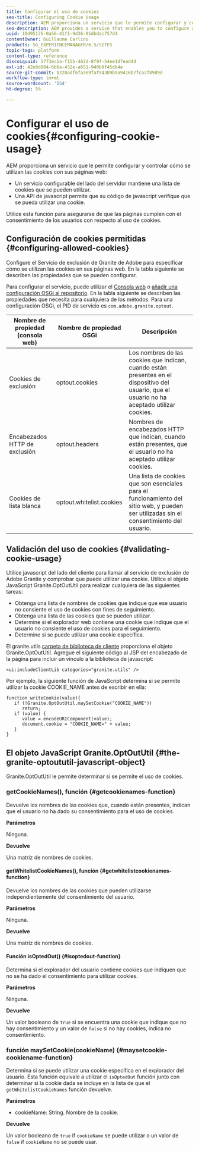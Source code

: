 ```yaml
---
title: Configurar el uso de cookies
seo-title: Configuring Cookie Usage
description: AEM proporciona un servicio que le permite configurar y controlar cómo se utilizan las cookies con sus páginas web
seo-description: AEM provides a service that enables you to configure and control how cookies are used with your web pages
uuid: 10d95176-0a56-41f1-9d36-01dbdac757d4
contentOwner: Guillaume Carlino
products: SG_EXPERIENCEMANAGER/6.5/SITES
topic-tags: platform
content-type: reference
discoiquuid: 5773ec1a-f15b-462d-8f9f-54ee1d7ead44
exl-id: 42e8d804-6b6a-432e-a651-940b9f45db4e
source-git-commit: b220adf6fa3e9faf94389b9a9416b7fca2f89d9d
workflow-type: tm+mt
source-wordcount: '554'
ht-degree: 5%

---
```


# Configurar el uso de cookies{#configuring-cookie-usage}

AEM proporciona un servicio que le permite configurar y controlar cómo se utilizan las cookies con sus páginas web:

* Un servicio configurable del lado del servidor mantiene una lista de cookies que se pueden utilizar.
* Una API de javascript permite que su código de javascript verifique que se pueda utilizar una cookie.

Utilice esta función para asegurarse de que las páginas cumplen con el consentimiento de los usuarios con respecto al uso de cookies.

## Configuración de cookies permitidas {#configuring-allowed-cookies}

Configure el Servicio de exclusión de Granite de Adobe para especificar cómo se utilizan las cookies en sus páginas web. En la tabla siguiente se describen las propiedades que se pueden configurar.

Para configurar el servicio, puede utilizar el [Consola web](/help/sites-deploying/configuring-osgi.md#osgi-configuration-with-the-web-console) o [añadir una configuración OSGi al repositorio](/help/sites-deploying/configuring-osgi.md#adding-a-new-configuration-to-the-repository). En la tabla siguiente se describen las propiedades que necesita para cualquiera de los métodos. Para una configuración OSGi, el PID de servicio es `com.adobe.granite.optout`.

| Nombre de propiedad (consola web) | Nombre de propiedad OSGi | Descripción |
|---|---|---|
| Cookies de exclusión | optout.cookies | Los nombres de las cookies que indican, cuando están presentes en el dispositivo del usuario, que el usuario no ha aceptado utilizar cookies. |
| Encabezados HTTP de exclusión | optout.headers | Nombres de encabezados HTTP que indican, cuando están presentes, que el usuario no ha aceptado utilizar cookies. |
| Cookies de lista blanca | optout.whitelist.cookies | Una lista de cookies que son esenciales para el funcionamiento del sitio web, y pueden ser utilizadas sin el consentimiento del usuario. |

## Validación del uso de cookies {#validating-cookie-usage}

Utilice javascript del lado del cliente para llamar al servicio de exclusión de Adobe Granite y comprobar que puede utilizar una cookie. Utilice el objeto JavaScript Granite.OptOutUtil para realizar cualquiera de las siguientes tareas:

* Obtenga una lista de nombres de cookies que indique que ese usuario no consiente el uso de cookies con fines de seguimiento.
* Obtenga una lista de las cookies que se pueden utilizar.
* Determine si el explorador web contiene una cookie que indique que el usuario no consiente el uso de cookies para el seguimiento.
* Determine si se puede utilizar una cookie específica.

El granite.utils [carpeta de biblioteca de cliente](/help/sites-developing/clientlibs.md#referencing-client-side-libraries) proporciona el objeto Granite.OptOutUtil. Agregue el siguiente código al JSP del encabezado de la página para incluir un vínculo a la biblioteca de javascript:

`<ui:includeClientLib categories="granite.utils" />`

Por ejemplo, la siguiente función de JavaScript determina si se permite utilizar la cookie COOKIE_NAME antes de escribir en ella:

```
function writeCookie(value){
   if (!Granite.OptOutUtil.maySetCookie("COOKIE_NAME"))
      return;
   if (value) {
      value = encodeURIComponent(value);
      document.cookie = "COOKIE_NAME=" + value;
   }
}
```

## El objeto JavaScript Granite.OptOutUtil {#the-granite-optoututil-javascript-object}

Granite.OptOutUtil le permite determinar si se permite el uso de cookies.

### getCookieNames(), función {#getcookienames-function}

Devuelve los nombres de las cookies que, cuando están presentes, indican que el usuario no ha dado su consentimiento para el uso de cookies.

**Parámetros**

Ninguna.

**Devuelve**

Una matriz de nombres de cookies.

#### getWhitelistCookieNames(), función {#getwhitelistcookienames-function}

Devuelve los nombres de las cookies que pueden utilizarse independientemente del consentimiento del usuario.

**Parámetros**

Ninguna.

**Devuelve**

Una matriz de nombres de cookies.

#### Función isOptedOut() {#isoptedout-function}

Determina si el explorador del usuario contiene cookies que indiquen que no se ha dado el consentimiento para utilizar cookies.

**Parámetros**

Ninguna.

**Devuelve**

Un valor booleano de `true` si se encuentra una cookie que indique que no hay consentimiento y un valor de `false` si no hay cookies, indica no consentimiento.

### función maySetCookie(cookieName) {#maysetcookie-cookiename-function}

Determina si se puede utilizar una cookie específica en el explorador del usuario. Esta función equivale a utilizar el `isOptedOut` función junto con determinar si la cookie dada se incluye en la lista de que el `getWhitelistCookieNames` función devuelve.

**Parámetros**

* cookieName: String. Nombre de la cookie.

**Devuelve**

Un valor booleano de `true` if `cookieName` se puede utilizar o un valor de `false` if `cookieName` no se puede usar.
